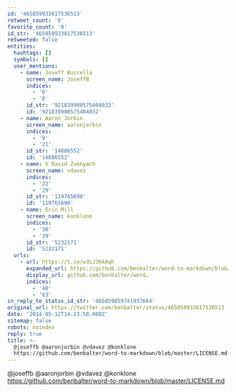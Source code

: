 ```yaml
---
id: '465859933817536513'
retweet_count: '0'
favorite_count: '0'
id_str: '465859933817536513'
retweeted: false
entities:
  hashtags: []
  symbols: []
  user_mentions:
    - name: Joseff Buccella
      screen_name: JoseffB
      indices:
        - '0'
        - '8'
      id_str: '921839900575404032'
      id: '921839900575404032'
    - name: Aaron Jorbin
      screen_name: aaronjorbin
      indices:
        - '9'
        - '21'
      id_str: '14886552'
      id: '14886552'
    - name: V David Zvenyach
      screen_name: vdavez
      indices:
        - '22'
        - '29'
      id_str: '119765690'
      id: '119765690'
    - name: Eric Mill
      screen_name: konklone
      indices:
        - '30'
        - '39'
      id_str: '5232171'
      id: '5232171'
  urls:
    - url: https://t.co/w3LJ3KA9qh
      expanded_url: https://github.com/benbalter/word-to-markdown/blob/master/LICENSE.md
      display_url: github.com/benbalter/word…
      indices:
        - '40'
        - '63'
in_reply_to_status_id_str: '465859859741937664'
original_url: https://twitter.com/benbalter/status/465859933817536513
date: '2014-05-12T14:23:58.000Z'
sitemap: false
robots: noindex
reply: true
title: >-
  @joseffb @aaronjorbin @vdavez @konklone
  https://github.com/benbalter/word-to-markdown/blob/master/LICENSE.md
---
```


@joseffb @aaronjorbin @vdavez @konklone https://github.com/benbalter/word-to-markdown/blob/master/LICENSE.md